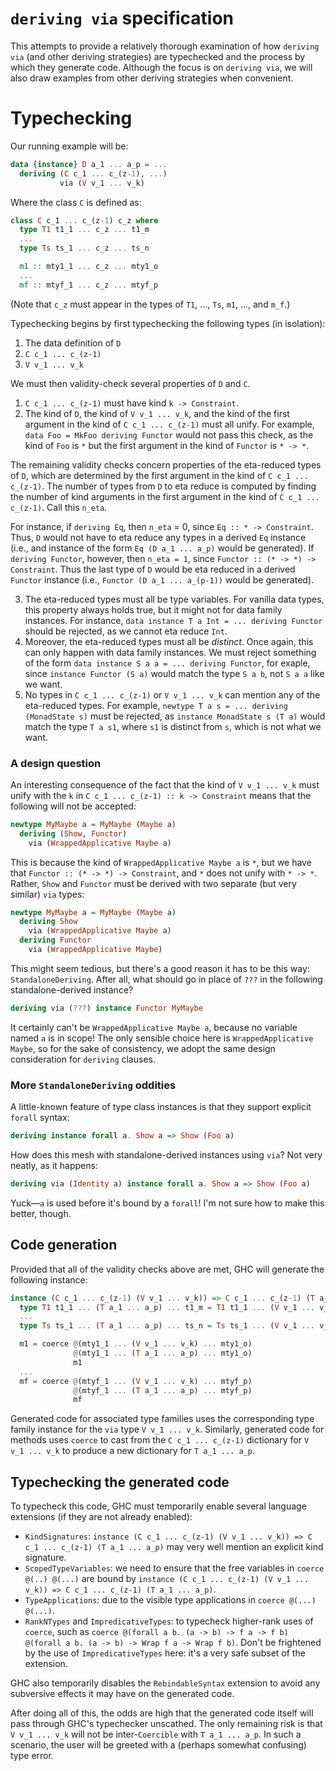 # `deriving via` specification

This attempts to provide a relatively thorough examination of how `deriving via` (and other deriving strategies) are typechecked and the process by which they generate code. Although the focus is on `deriving via`, we will also draw examples from other deriving strategies when convenient.

# Typechecking

Our running example will be:

```haskell
data {instance} D a_1 ... a_p = ...
  deriving (C c_1 ... c_(z-1), ...)
           via (V v_1 ... v_k)
```

Where the class `C` is defined as:

```haskell
class C c_1 ... c_(z-1) c_z where
  type T1 t1_1 ... c_z ... t1_m
  ...
  type Ts ts_1 ... c_z ... ts_n

  m1 :: mty1_1 ... c_z ... mty1_o
  ...
  mf :: mtyf_1 ... c_z ... mtyf_p
```

(Note that `c_z` must appear in the types of `T1`, ..., `Ts`, `m1`, ..., and `m_f`.)

Typechecking begins by first typechecking the following types (in isolation):

1. The data definition of `D`
2. `C c_1 ... c_(z-1)`
3. `V v_1 ... v_k`

We must then validity-check several properties of `D` and `C`.

1. `C c_1 ... c_(z-1)` must have kind `k -> Constraint`.
2. The kind of `D`, the kind of `V v_1 ... v_k`, and the kind of the first argument in the kind of `C c_1 ... c_(z-1)` must all unify. For example, `data Foo = MkFoo deriving Functor` would not pass this check, as the kind of `Foo` is `*` but the first argument in the kind of `Functor` is `* -> *`.

The remaining validity checks concern properties of the eta-reduced types of `D`, which are determined by the first argument in the kind of `C c_1 ... c_(z-1)`. The number of types from `D` to eta reduce is computed by finding the number of kind arguments in the first argument in the kind of `C c_1 ... c_(z-1)`. Call this `n_eta`.

For instance, if `deriving Eq`, then `n_eta` = 0, since `Eq :: * -> Constraint`. Thus, `D` would not have to eta reduce any types in a derived `Eq` instance (i.e., and instance of the form `Eq (D a_1 ... a_p)` would be generated). If `deriving Functor`, however, then `n_eta = 1`, since `Functor :: (* -> *) -> Constraint`. Thus the last type of `D` would be eta reduced in a derived `Functor` instance (i.e., `Functor (D a_1 ... a_(p-1))` would be generated).

3. The eta-reduced types must all be type variables. For vanilla data types, this property always holds true, but it might not for data family instances. For instance, `data instance T a Int = ... deriving Functor` should be rejected, as we cannot eta reduce `Int`.
4. Moreover, the eta-reduced types must all be _distinct_. Once again, this can only happen with data family instances. We must reject something of the form `data instance S a a = ... deriving Functor`, for exaple, since `instance Functor (S a)` would match the type `S a b`, not `S a a` like we want.
5. No types in `C c_1 ... c_(z-1)` or `V v_1 ... v_k` can mention any of the eta-reduced types. For example, `newtype T a s = ... deriving (MonadState s)` must be rejected, as `instance MonadState s (T a)` would match the type `T a s1`, where `s1` is distinct from `s`, which is not what we want.

### A design question

An interesting consequence of the fact that the kind of `V v_1 ... v_k` must unify with the `k` in `C c_1 ... c_(z-1) :: k -> Constraint` means that the following will not be accepted:

```haskell
newtype MyMaybe a = MyMaybe (Maybe a)
  deriving (Show, Functor)
    via (WrappedApplicative Maybe a)
```

This is because the kind of `WrappedApplicative Maybe a` is `*`, but we have that `Functor :: (* -> *) -> Constraint`, and `*` does not unify with `* -> *`. Rather, `Show` and `Functor` must be derived with two separate (but very similar) `via` types:

```haskell
newtype MyMaybe a = MyMaybe (Maybe a)
  deriving Show
    via (WrappedApplicative Maybe a)
  deriving Functor
    via (WrappedApplicative Maybe)
```

This might seem tedious, but there's a good reason it has to be this way: `StandaloneDeriving`. After all, what should go in place of `???` in the following standalone-derived instance?

```haskell
deriving via (???) instance Functor MyMaybe
```

It certainly can't be `WrappedApplicative Maybe a`, because no variable named `a` is in scope! The only sensible choice here is `WrappedApplicative Maybe`, so for the sake of consistency, we adopt the same design consideration for `deriving` clauses.

### More `StandaloneDeriving` oddities

A little-known feature of type class instances is that they support explicit `forall` syntax:

```haskell
deriving instance forall a. Show a => Show (Foo a)
```

How does this mesh with standalone-derived instances using `via`? Not very neatly, as it happens:

```haskell
deriving via (Identity a) instance forall a. Show a => Show (Foo a)
```

Yuck—`a` is used before it's bound by a `forall`! I'm not sure how to make this better, though.

## Code generation

Provided that all of the validity checks above are met, GHC will generate the following instance:

```haskell
instance (C c_1 ... c_(z-1) (V v_1 ... v_k)) => C c_1 ... c_(z-1) (T a_1 ... a_p) where
  type T1 t1_1 ... (T a_1 ... a_p) ... t1_m = T1 t1_1 ... (V v_1 ... v_k) ... t1_m
  ...
  type Ts ts_1 ... (T a_1 ... a_p) ... ts_n = Ts ts_1 ... (V v_1 ... v_k) ... ts_n

  m1 = coerce @(mty1_1 ... (V v_1 ... v_k) ... mty1_o)
              @(mty1_1 ... (T a_1 ... a_p) ... mty1_o)
              m1
  ...
  mf = coerce @(mtyf_1 ... (V v_1 ... v_k) ... mtyf_p)
              @(mtyf_1 ... (T a_1 ... a_p) ... mtyf_p)
              mf
```

Generated code for associated type families uses the corresponding type family instance for the `via` type `V v_1 ... v_k`. Similarly, generated code for methods uses `coerce` to cast from the `C c_1 ... c_(z-1)` dictionary for `V v_1 ... v_k` to produce a new dictionary for `T a_1 ... a_p`.

## Typechecking the generated code

To typecheck this code, GHC must temporarily enable several language extensions (if they are not already enabled):

* `KindSignatures`: `instance (C c_1 ... c_(z-1) (V v_1 ... v_k)) => C c_1 ... c_(z-1) (T a_1 ... a_p)` may very well mention an explicit kind signature.
* `ScopedTypeVariables`: we need to ensure that the free variables in `coerce @(..) @(...)` are bound by `instance (C c_1 ... c_(z-1) (V v_1 ... v_k)) => C c_1 ... c_(z-1) (T a_1 ... a_p)`.
* `TypeApplications`: due to the visible type applications in `coerce @(...) @(...)`.
* `RankNTypes` and `ImpredicativeTypes`: to typecheck higher-rank uses of `coerce`, such as `coerce @(forall a b. (a -> b) -> f a -> f b) @(forall a b. (a -> b) -> Wrap f a -> Wrap f b)`. Don't be frightened by the use of `ImpredicativeTypes` here: it's a very safe subset of the extension.

GHC also temporarily disables the `RebindableSyntax` extension to avoid any subversive effects it may have on the generated code.

After doing all of this, the odds are high that the generated code itself will pass through GHC's typechecker unscathed. The only remaining risk is that `V v_1 ... v_k` will not be inter-`Coercible` with `T a_1 ... a_p`. In such a scenario, the user will be greeted with a (perhaps somewhat confusing) type error.
